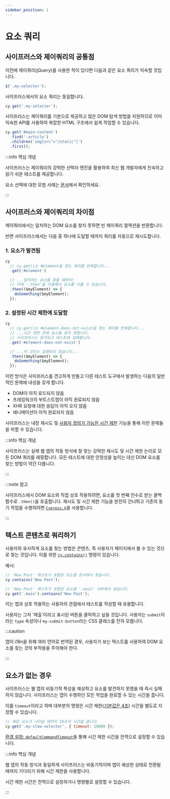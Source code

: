 ```yaml
---
sidebar_position: 1
---
```


# 요소 쿼리

## 사이프러스와 제이쿼리의 공통점

이전에 제이쿼리(jQuery)를 사용한 적이 있다면 다음과 같은 요소 쿼리가 익숙할 것입니다.

```js
$('.my-selector');
```

사이프러스에서의 요소 쿼리는 동일합니다.

```js
cy.get('.my-selector');
```

사이프러스는 제이쿼리를 기본으로 제공하고 많은 DOM 탐색 방법을 지원하므로 이미 익숙한 API를 사용하여 복잡한 HTML 구조에서 쉽게 작업할 수 있습니다.

```js
cy.get('#main-content')
  .find('.article')
  .children('img[src^="/static"]')
  .first();
```

:::info 핵심 개념

사이프러스는 제이쿼리의 강력한 선택자 엔진을 활용하여 최신 웹 개발자에게 친숙하고 읽기 쉬운 테스트를 제공합니다.

요소 선택에 대한 모범 사례는 [문서](../../references/best-practices.md#요소-선택하기)에서 확인하세요.

:::

## 사이프러스와 제이쿼리의 차이점

제이쿼리에서는 일치하는 DOM 요소를 찾지 못하면 빈 제이쿼리 컬렉션을 반환합니다.

반면 사이프러스에서는 다음 중 하나에 도달할 때까지 쿼리를 자동으로 재시도합니다.

### 1. 요소가 발견됨

```js
cy
  // cy.get()는 #element을 찾는 쿼리를 반복합니다...
  .get('#element')

  // ...일치하는 요소를 찾을 때까지!
  // 이제 '.then'을 이용해서 요소를 다룰 수 있습니다.
  .then(($myElement) => {
    doSomething($myElement);
  });
```

### 2. 설정된 시간 제한에 도달함

```js
cy
  // cy.get()는 #element-does-not-exist을 찾는 쿼리를 반복합니다...
  // ...시간 제한 전에 요소를 찾지 못합니다.
  // 사이프러스는 중지되고 테스트에 실패합니다.
  .get('#element-does-not-exist')

  // ...이 코드는 실행되지 않습니다...
  .then(($myElement) => {
    doSomething($myElement);
  });
```

이런 방식은 사이프러스를 견고하게 만들고 다른 테스트 도구에서 발생하는 다음의 일반적인 문제에 내성을 갖게 합니다.

- DOM이 아직 로드되지 않음
- 프레임워크의 부트스트랩이 아직 완료되지 않음
- XHR 요청에 대한 응답이 아직 오지 않음
- 애니메이션이 아직 완료되지 않음

사이프러스는 내장 재시도 및 [사용자 정의가 가능한 시간 제한](https://docs.cypress.io/guides/references/configuration#Timeouts) 기능을 통해 이런 문제들을 피할 수 있습니다.

:::info 핵심 개념

사이프러스는 실제 웹 앱의 작동 방식에 잘 맞는 강력한 재시도 및 시간 제한 논리로 모든 DOM 쿼리를 래핑합니다. 모든 테스트에 대한 안정성을 높이는 대신 DOM 요소를 찾는 방법이 약간 다릅니다.

:::

:::note 참고

사이프러스에서 DOM 요소와 직접 상호 작용하려면, 요소를 첫 번째 인수로 받는 콜백 함수로 `.then()`을 호출합니다. 재시도 및 시간 제한 기능을 완전히 건너뛰고 기존의 동기 작업을 수행하려면 [`Cypress.$`](https://docs.cypress.io/api/utilities/$)을 사용합니다.

:::

## 텍스트 콘텐츠로 쿼리하기

사용자와 유사하게 요소를 찾는 방법은 콘텐츠, 즉 사용자가 페이지에서 볼 수 있는 것으로 찾는 것입니다. 이를 위한 [`cy.contains()`](https://docs.cypress.io/api/commands/contains) 명령이 있습니다.

예시:

```js
// 'New Post' 텍스트가 포함된 요소를 문서에서 찾습니다.
cy.contains('New Post');

// 'New Post' 텍스트가 포함된 요소를 '.main' 내부에서 찾습니다.
cy.get('.main').contains('New Post');
```

이는 앱과 상호 작용하는 사용자의 관점에서 테스트를 작성할 때 유용합니다.

사용자는 그저 '제출'이라고 표시된 버튼을 클릭하고 싶을 것입니다. 사용자는 `submit`이라는 `type` 속성이나 `my-submit-button`라는 CSS 클래스를 전혀 모릅니다.

:::caution

앱이 i18n을 위해 여러 언어로 번역된 경우, 사용자가 보는 텍스트를 사용하여 DOM 요소를 찾는 것의 부작용을 주의해야 한다.

:::

## 요소가 없는 경우

사이프러스는 웹 앱의 비동기적 특성을 예상하고 요소를 발견하지 못했을 때 즉시 실패하지 않습니다. 사이프러스는 앱이 수행하던 모든 작업을 완료할 수 있는 시간을 줍니다.

이를 `timeout`이라고 하며 대부분의 명령은 시간 제한([기본값은 4초](https://docs.cypress.io/guides/references/configuration#Timeouts)) 시간을 별도로 지정할 수 있습니다.

```js
// 해당 요소가 나타날 때까지 10초의 시간을 줍니다.
cy.get('.my-slow-selector', { timeout: 10000 });
```

[환경 설정: `defaultCommandTimeout`](https://docs.cypress.io/guides/references/configuration#Timeouts)을 통해 시간 제한 시간을 전역으로 설정할 수 있습니다.

:::info 핵심 개념

웹 앱의 작동 방식과 동일하게 사이프러스는 비동기적이며 앱이 예상한 상태로 전환될 때까지 기다리기 위해 시간 제한을 사용합니다.

시간 제한 시간은 전역으로 설정하거나 명령별로 설정할 수 있습니다.

:::
